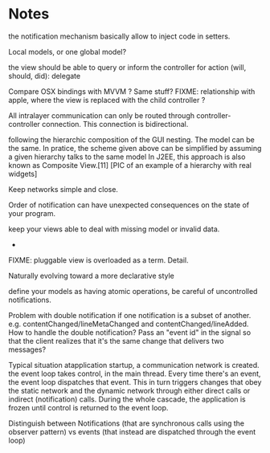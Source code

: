 Notes
=====


the notification mechanism basically allow to inject code in setters.

Local models, or one global model?

the view should be able to query or inform the controller for action (will, should, did): delegate


Compare OSX bindings with MVVM ? Same stuff?
FIXME: relationship with apple, where the view is replaced with the child controller ?


All intralayer communication can only be routed through controller-controller connection. This connection is bidirectional.



following the hierarchic composition of the GUI nesting. The model can be the
same. In pratice, the scheme given above can be simplified by assuming a given
hierarchy talks to the same model In J2EE, this approach is also known as
Composite View.[11] [PIC of an example of a hierarchy with real widgets]




Keep networks simple and close.

Order of notification can have unexpected consequences on the state of your program.


keep your views able to deal with missing model or invalid data.

-

FIXME: pluggable view is overloaded as a term. Detail.

Naturally evolving toward a more declarative style

define your models as having atomic operations, be careful of uncontrolled notifications.


Problem with double notification if one notification is a subset of another.
e.g. contentChanged/lineMetaChanged and contentChanged/lineAdded. How to handle
the double notification? Pass an "event id" in the signal so that the client 
realizes that it's the same change that delivers two messages?




Typical situation
atapplication startup, a communication network is created.
the event loop takes control, in the main thread. 
Every time there's an event, the event loop dispatches that event. 
This in turn triggers changes that obey the static network and the
dynamic network through either direct calls or indirect (notification)
calls. During the whole cascade, the application is frozen until control
is returned to the event loop.


Distinguish between Notifications (that are synchronous calls using the observer pattern) 
vs events (that instead are dispatched through the event loop)

